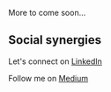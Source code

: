 More to come soon...

## Social synergies

Let's connect on [LinkedIn](https://www.linkedin.com/in/dustinrday/)

Follow me on [Medium](https://dustin-day.medium.com/)
